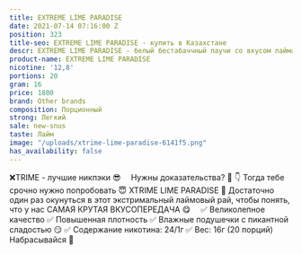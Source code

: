 ```yaml
---
title: EXTREME LIME PARADISE
date: 2021-07-14 07:16:00 Z
position: 323
title-seo: EXTREME LIME PARADISE - купить в Казахстане
descr: EXTREME LIME PARADISE - белый бестабаччный паучи со вкусом лайма
product-name: EXTREME LIME PARADISE
nicotine: '12,8'
portions: 20
gram: 16
price: 1800
brand: Other brands
composition: Порционный
strong: Легкий
sale: new-snus
taste: Лайм
image: "/uploads/xtrime-lime-paradise-6141f5.png"
has_availability: false
---
```


❌TRIME - лучшие никпэки 😎
⠀
Нужны доказательства? 👀
👇
Тогда тебе срочно нужно попробовать
😇 XTRIME LIME PARADISE 🍋
Достаточно один раз окунуться в этот экстримальный лаймовый рай, чтобы понять, что у нас САМАЯ КРУТАЯ ВКУСОПЕРЕДАЧА 😋
⠀
✅ Великолепное качество
✅ Повышенная плотность
✅ Влажные подушечки с пикантной сладостью 😏
✅ Содержание никотина: 24/1г
✅ Вес: 16г (20 порций)
⠀
Набрасывайся 🤩
